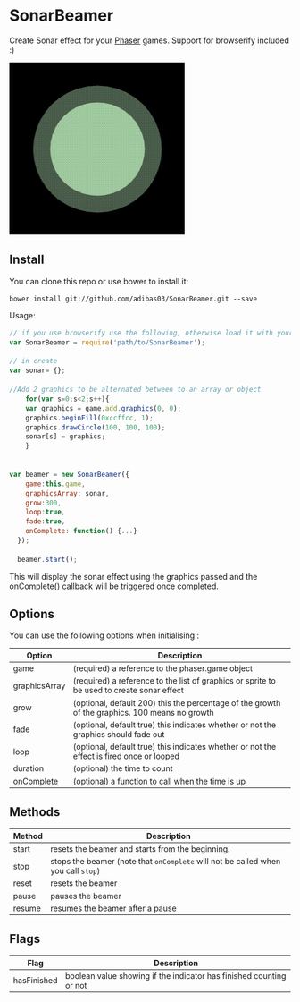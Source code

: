 # SonarBeamer

Create Sonar effect for your [Phaser](http://phaser.io) games. Support for browserify included :)

![](demo.gif)

## Install

You can clone this repo or use bower to install it:
```
bower install git://github.com/adibas03/SonarBeamer.git --save
```

Usage:
```javascript
// if you use browserify use the following, otherwise load it with your preferred method
var SonarBeamer = require('path/to/SonarBeamer');

// in create
var sonar= {};

//Add 2 graphics to be alternated between to an array or object
    for(var s=0;s<2;s++){
    var graphics = game.add.graphics(0, 0);
    graphics.beginFill(0xccffcc, 1);
    graphics.drawCircle(100, 100, 100);
    sonar[s] = graphics;
    }


var beamer = new SonarBeamer({
    game:this.game,
    graphicsArray: sonar,
    grow:300,
    loop:true,
    fade:true,
    onComplete: function() {...}
  });
  
  beamer.start();
```

This will display the sonar effect using the graphics passed and the onComplete() callback will be triggered once completed.

## Options
You can use the following options when initialising :

| Option | Description |
|--------|-------------|
| game| (required) a reference to the phaser.game object|
| graphicsArray| (required) a reference to the list of graphics or sprite to be used to create sonar effect|
| grow| (optional, default 200) this the percentage of the growth of the graphics. 100 means no growth|
| fade| (optional, default true) this indicates whether or not the graphics should fade out |
| loop| (optional, default true) this indicates whether or not the effect is fired once or looped |
| duration| (optional) the time to count|
| onComplete| (optional) a function to call when the time is up|


## Methods

| Method | Description |
|--------|-------------|
| start| resets the beamer and starts from the beginning.|
| stop| stops the beamer (note that `onComplete` will not be called when you call `stop`)|
| reset| resets the beamer|
| pause| pauses the beamer|
| resume| resumes the beamer after a pause|


## Flags

| Flag | Description |
|--------|-------------|
| hasFinished | boolean value showing if the indicator has finished counting or not |

